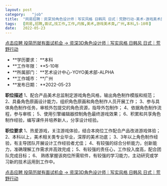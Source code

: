 ```yaml
---
layout:	post
category:	"job"
title:	"网易招聘：资深3D角色设计师｜写实风格 日韩风 日式｜荒野行动-美术-游戏美术类-广州本科5-10年"
tags:	[网易,招聘,面试,找工作,工作,内推,美术,游戏美术类,广州,本科,5-10年]
date:	2022-05-23
---
```


[点击应聘 投简历就有面试机会 -> 资深3D角色设计师｜写实风格 日韩风 日式｜荒野行动](http://mobile.bole.netease.com/bole/boleDetail?id=39891&employeeId=346f03c3cda5f04c&key=all)



- **学历要求： **本科
- **工作年限： **5-10年
- **所属部门： **艺术设计中心-YOYO美术部-ALPHA
- **工作城市： **广州
- **发布日期： **2022-05-23



**职位描述**
1、配合产品美术总监制定游戏角色风格，输出角色制作模版和规范；
2、具备角色原画设计能力，组织角色原画和角色制作人员开展工作；
3、参与具体角色制作任务，审核外包提交的角色资源，指导外包制作；
4、依据角色制作流程，参与审核；
5、使用引擎编辑器控制角色最终游戏效果；
6、积累和共享角色制作经验，编写课件并培养新人，分享设计经验。



**职位要求**
1、热爱游戏，关注游戏体验，结合本岗位工作配合产品改进游戏体验；
2、本科以上，美术相关类专业毕业，深厚的美术功底；
3、3年以上角色制作经验，有主导团队开展设计工作经验者尤佳；
4、有较强的综合分析能力，创新能力，准确理解工作需求并高效完成；
5、有较强的责任心，工作投入度高，配合团队完成目标；
6、 熟练掌握该岗位所需软件，有较强的学习能力，主动研究或学习新的技术运用到工作中。



[点击应聘 投简历就有面试机会 -> 资深3D角色设计师｜写实风格 日韩风 日式｜荒野行动](http://mobile.bole.netease.com/bole/boleDetail?id=39891&employeeId=346f03c3cda5f04c&key=all)